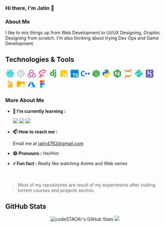 ### Hi there, I'm Jatin 👋

### About Me 

I like to mix things up from Web Development to UI/UX Designing, Graphic Designing from scratch. I'm also thinking about trying Dev Ops and Game Development.

## Technologies & Tools

<!-- <img align="left" alt="react" src="images/react.svg" height="50px" style="margin: 0 5px">
<img align="left" alt="next.js" src="images/nextjs.jpg" height="50px" style="margin: 0 5px">
<img align="left" alt="redux" src="images/redux.svg" height="50px" style="margin: 0 5px">
<img align="left" alt="django" src="images/django.png" height="50px" style="margin: 0 5px">
<img align="left" alt="drf" src="images/drf.png" height="50px" style="margin: 0 5px">
<img align="left" alt="node.js" src="images/nodejs.svg" height="50px" style="margin: 0 5px">
<img align="left" alt="typescript" src="images/typescript.png" height="50px" style="margin: 0 5px">
<img align="left" alt="python" src="images/python.svg" height="50px" style="margin: 0 5px"> -->

<p align="left">
<img src="https://raw.githubusercontent.com/PKief/vscode-material-icon-theme/main/icons/react.svg" alt="react" width="30" height="30" />
<img src="https://raw.githubusercontent.com/PKief/vscode-material-icon-theme/main/icons/next.svg" alt="next-js" width="30" height="30" />
<img src="https://raw.githubusercontent.com/PKief/vscode-material-icon-theme/main/icons/redux-action.svg" alt="redux" width="30" height="30" />
<img src="https://raw.githubusercontent.com/PKief/vscode-material-icon-theme/main/icons/sass.svg" alt="sass" width="30" height="30" />
<img src="https://raw.githubusercontent.com/PKief/vscode-material-icon-theme/main/icons/django.svg" alt="django" width="30" height="30" />
<!-- <img src="https://raw.githubusercontent.com/PKief/vscode-material-icon-theme/main/icons/gulp.svg" alt="gulp" width="30" height="30" />
<img src="https://raw.githubusercontent.com/PKief/vscode-material-icon-theme/main/icons/java.svg" alt="java" width="30" height="30" /> -->
<img src="https://raw.githubusercontent.com/PKief/vscode-material-icon-theme/main/icons/javascript.svg" alt="javascript" width="30" height="30" />
<img src="https://raw.githubusercontent.com/PKief/vscode-material-icon-theme/main/icons/typescript.svg" alt="typescript" width="30" height="30" />
<img src="https://raw.githubusercontent.com/PKief/vscode-material-icon-theme/main/icons/cpp.svg" alt="c++" width="30" height="30" />
<img src="https://raw.githubusercontent.com/PKief/vscode-material-icon-theme/main/icons/nodejs_alt.svg" alt="nodejs" width="30" height="30" />
<img src="https://raw.githubusercontent.com/PKief/vscode-material-icon-theme/main/icons/python.svg" alt="python" width="30" height="30" />
<img src="https://raw.githubusercontent.com/PKief/vscode-material-icon-theme/main/icons/nginx.svg" alt="nginx" width="30" height="30" />
<img src="https://raw.githubusercontent.com/PKief/vscode-material-icon-theme/main/icons/jupyter.svg" alt="jupyter" width="30" height="30" />
<!-- <img src="https://raw.githubusercontent.com/PKief/vscode-material-icon-theme/main/icons/cucumber.svg" alt="cucumber" width="30" height="30" /> -->
<img src="https://raw.githubusercontent.com/PKief/vscode-material-icon-theme/main/icons/netlify.svg" alt="netlify" width="30" height="30" />
<img src="https://raw.githubusercontent.com/PKief/vscode-material-icon-theme/main/icons/heroku.svg" alt="heroku" width="30" height="30" />
<img src="https://raw.githubusercontent.com/PKief/vscode-material-icon-theme/main/icons/firebase.svg" alt="firebase" width="30" height="30" />
<img src="https://raw.githubusercontent.com/PKief/vscode-material-icon-theme/main/icons/folder-aws.svg" alt="aws" width="30" height="30" />
<!-- <img src="https://raw.githubusercontent.com/PKief/vscode-material-icon-theme/main/icons/gcp.svg" alt="gcp" width="30" height="30" /> -->
<img src="https://raw.githubusercontent.com/PKief/vscode-material-icon-theme/main/icons/azure.svg" alt="azure" width="30" height="30" />
<!-- <img src="https://raw.githubusercontent.com/PKief/vscode-material-icon-theme/main/icons/terraform.svg" alt="Terraform" width="30" height="30" />
<img src="https://raw.githubusercontent.com/PKief/vscode-material-icon-theme/main/icons/jenkins.svg" alt="Jenkins" width="30" height="30" />
<img src="https://raw.githubusercontent.com/PKief/vscode-material-icon-theme/main/icons/docker.svg" alt="Docker" width="30" height="30" /> -->
<img src="https://raw.githubusercontent.com/PKief/vscode-material-icon-theme/main/icons/figma.svg" alt="figma" width="30" height="30" />
</p>


### More About Me  

<!--- **🔭 I’m currently working on :**  
  
  a project for Imagine Cup 2021 focussed on accessibilities during video conferencings  
  https://github.com/connecting-hands/connecting-hands -->
  
- **🌱 I’m currently learning :**
    
    <img src="https://img.shields.io/badge/azure%20-%230072C6.svg?&style=for-the-badge&logo=azure-devops&logoColor=white"/>    
    <img src="https://img.shields.io/badge/Go%20-%23007d9c.svg?&style=for-the-badge&logo=Go&logoColor=white"/>
    <img src="https://img.shields.io/badge/docker%20-%230db7ed.svg?&style=for-the-badge&logo=docker&logoColor=white"/>

- **📫 How to reach me :**  

    Email me at jatin4762@gmail.com
    
- **😄 Pronouns :** He/Him
- **⚡ Fun fact :** Really like watching Anime and Web series

  <!--(PS: My favorite reposity is https://github.com/ayushkumar121/Fairy-Engine)-->

<br/>

> Most of my repositories are result of my experiments after visiting torrent courses and projects section.

## GitHub Stats

  
  <p align="center">
  <img alt="codeSTACKr's GitHub Stats" src="https://github-readme-stats-six-flame.vercel.app/api?username=jatin965&count_private=true&show_icons=true&hide_border=false&theme=tokyonight" />
  <img src="https://github-readme-stats.vercel.app/api/top-langs/?username=jatin965&title_color=f0883e&text_color=c9d1d9&bg_color=0d1117&hide_border=true&hide=html&layout=compact&langs_count=6">
</p>

<!--
**Jatin965/Jatin965** is a ✨ _special_ ✨ repository because its `README.md` (this file) appears on your GitHub profile.

Here are some ideas to get you started:

- 🔭 I’m currently working on ...
- 🌱 I’m currently learning ...
- 👯 I’m looking to collaborate on ...
- 🤔 I’m looking for help with ...
- 💬 Ask me about ...
- 📫 How to reach me: ...
- 😄 Pronouns: ...
- ⚡ Fun fact: ...
-->
